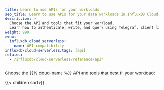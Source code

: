 ```yaml
---
title: Learn to use APIs for your workloads
seo_title: Learn to use APIs for your data workloads in InfluxDB Cloud Serverless
description: >
  Choose the API and tools that fit your workload.
  Learn how to authenticate, write, and query using Telegraf, client libraries, and HTTP clients.
weight: 999
menu:
  influxdb_cloud_serverless:
    name: API compatibility
influxdb/cloud-serverless/tags: [api]
related:
  - /influxdb/cloud-serverless/reference/api/
---
```


Choose the {{% cloud-name %}} API and tools that best fit your workload:

{{< children sort>}}